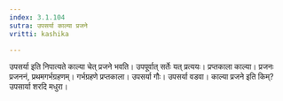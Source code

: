 ```yaml
---
index: 3.1.104
sutra: उपसर्या काल्या प्रजने
vritti: kashika

---
```

उपसर्या इति निपात्यते काल्या चेत् प्रजने भवति। उपपूर्वात् सर्तेः यत् प्रत्ययः। प्रप्तकाला काल्या। प्रजनः प्रजननं, प्रथमगर्भग्रहणम्। गर्भग्रहणे प्रप्तकाला। उपसर्या गौः। उपसर्या वडवा। काल्या प्रजने इति किम्? उपसार्या शरदि मधुरा।
